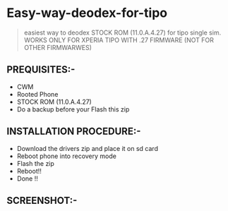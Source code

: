 # Easy-way-deodex-for-tipo

> easiest way to deodex STOCK ROM (11.0.A.4.27) for tipo single sim. WORKS ONLY FOR XPERIA TIPO WITH .27 FIRMWARE (NOT FOR OTHER FIRMWARWES)


## PREQUISITES:-

* CWM
* Rooted Phone
* STOCK ROM (11.0.A.4.27)
* Do a backup before your Flash this zip


## INSTALLATION PROCEDURE:-

* Download the drivers zip and place it on sd card
* Reboot phone into recovery mode
* Flash the zip
* Reboot!!
* Done  !!

## SCREENSHOT:-